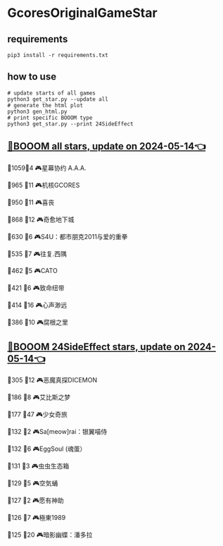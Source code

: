 # GcoresOriginalGameStar

## requirements
```
pip3 install -r requirements.txt
```

## how to use
```
# update starts of all games
python3 get_star.py --update all
# generate the html plot
python3 gen_html.py
# print specific BOOOM type
python3 get_star.py --print 24SideEffect
```

## [🔗BOOOM all stars, update on 2024-05-14👈](https://raw.githack.com/sichaozhang1112/GcoresOriginalGameStar/main/html/all.html) 
🌟1059👥4   🎮星幕协约 A.A.A.        

🌟965 👥11  🎮机核GCORES           

🌟950 👥11  🎮喜丧                 

🌟868 👥12  🎮奇愈地下城              

🌟630 👥6   🎮S4U：都市朋克2011与爱的重拳  

🌟535 👥7   🎮往复.西隅              

🌟462 👥5   🎮CATO               

🌟421 👥6   🎮致命纽带               

🌟414 👥16  🎮心声渺远               

🌟386 👥10  🎮腐根之里               

## [🔗BOOOM 24SideEffect stars, update on 2024-05-14👈](https://raw.githack.com/sichaozhang1112/GcoresOriginalGameStar/main/html/24SideEffect.html) 
🌟305 👥12  🎮恶魔真探DICEMON        

🌟186 👥8   🎮艾比斯之梦              

🌟177 👥47  🎮少女奇旅               

🌟132 👥2   🎮Sa[meow]rai：银翼喵侍   

🌟132 👥6   🎮EggSoul (魂蛋）       

🌟131 👥3   🎮虫虫生态箱              

🌟129 👥5   🎮空気蛹                

🌟127 👥2   🎮愿有神助               

🌟126 👥7   🎮極東1989             

🌟125 👥20  🎮暗影幽蝶：潘多拉           

